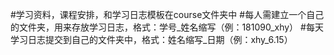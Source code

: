 #学习资料，课程安排，和学习日志模板在course文件夹中
#每人需建立一个自己的文件夹，用来存放学习日志，格式：学号_姓名缩写（例：181090_xhy）
#每天学习日志提交到自己的文件夹中，格式：姓名缩写_日期（例：xhy_6.15）
